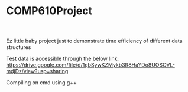 # COMP610Project <pre>
Ez little baby project just to demonstrate time efficiency of different data structures

Test data is accessible through the below link: </br>
https://drive.google.com/file/d/1qbSywKZMykb3R8HaYDo8UOSOVL-mdjDz/view?usp=sharing

Compiling on cmd using g++
</pre>
